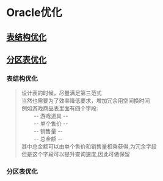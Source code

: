 # Oracle优化
## [表结构优化](###表结构优化)
## [分区表优化](#分区表优化)


### 表结构优化
> 设计表的时候，尽量满足第三范式 <br/>
> 当然也需要为了效率降低要求，增加冗余用空间换时间 <br/>
> 例如游戏商品表里面有四个字段:  <br/>
> &emsp;&emsp;    -- 游戏道具 --  <br/>
> &emsp;&emsp;    -- 单个售价 --  <br/>
> &emsp;&emsp;    -- 销售量 --    <br/>
> &emsp;&emsp;    -- 总金额 --    <br/>
> 其中总金额可以由单个售价和销售量相乘获得,为冗余字段 <br/>
> 但是这个字段可以提升查询速度,因此可做保留 <br/>

### 分区表优化












